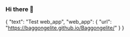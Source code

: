 ### Hi there 👋

<!--
**Baggongelite/Baggongelite** is a ✨ _special_ ✨ repository because its `README.md` (this file) appears on your GitHub profile.

Here are some ideas to get you started:

- 🔭 I’m currently working on ...
- 🌱 I’m currently learning ...
- 👯 I’m looking to collaborate on ...
- 🤔 I’m looking for help with ...
- 💬 Ask me about ...
- 📫 How to reach me: ...
- 😄 Pronouns: ...
- ⚡ Fun fact: ...
-->
{
    "text": "Test web_app",
    "web_app": {
        "url": "https://baggongelite.github.io/Baggongelite/"
    }
}

